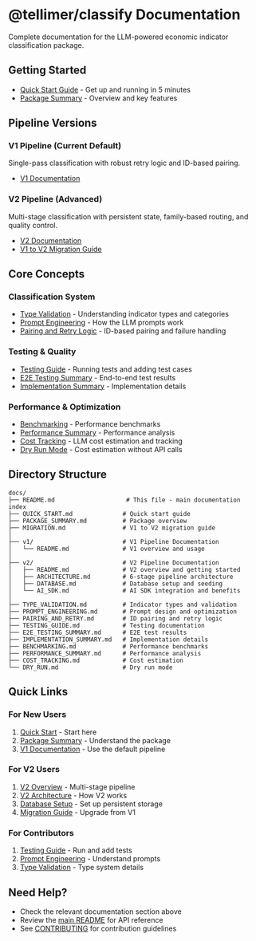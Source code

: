 # @tellimer/classify Documentation

Complete documentation for the LLM-powered economic indicator classification
package.

## Getting Started

- [Quick Start Guide](./QUICK_START.md) - Get up and running in 5 minutes
- [Package Summary](./PACKAGE_SUMMARY.md) - Overview and key features

## Pipeline Versions

### V1 Pipeline (Current Default)

Single-pass classification with robust retry logic and ID-based pairing.

- [V1 Documentation](./v1/README.md)

### V2 Pipeline (Advanced)

Multi-stage classification with persistent state, family-based routing, and
quality control.

- [V2 Documentation](./v2/README.md)
- [V1 to V2 Migration Guide](./MIGRATION.md)

## Core Concepts

### Classification System

- [Type Validation](./TYPE_VALIDATION.md) - Understanding indicator types and
  categories
- [Prompt Engineering](./PROMPT_ENGINEERING.md) - How the LLM prompts work
- [Pairing and Retry Logic](./PAIRING_AND_RETRY.md) - ID-based pairing and
  failure handling

### Testing & Quality

- [Testing Guide](./TESTING_GUIDE.md) - Running tests and adding test cases
- [E2E Testing Summary](./E2E_TESTING_SUMMARY.md) - End-to-end test results
- [Implementation Summary](./IMPLEMENTATION_SUMMARY.md) - Implementation details

### Performance & Optimization

- [Benchmarking](./BENCHMARKING.md) - Performance benchmarks
- [Performance Summary](./PERFORMANCE_SUMMARY.md) - Performance analysis
- [Cost Tracking](./COST_TRACKING.md) - LLM cost estimation and tracking
- [Dry Run Mode](./DRY_RUN.md) - Cost estimation without API calls

## Directory Structure

```
docs/
├── README.md                    # This file - main documentation index
├── QUICK_START.md              # Quick start guide
├── PACKAGE_SUMMARY.md          # Package overview
├── MIGRATION.md                # V1 to V2 migration guide
│
├── v1/                         # V1 Pipeline Documentation
│   └── README.md               # V1 overview and usage
│
├── v2/                         # V2 Pipeline Documentation
│   ├── README.md               # V2 overview and getting started
│   ├── ARCHITECTURE.md         # 6-stage pipeline architecture
│   ├── DATABASE.md             # Database setup and seeding
│   └── AI_SDK.md               # AI SDK integration and benefits
│
├── TYPE_VALIDATION.md          # Indicator types and validation
├── PROMPT_ENGINEERING.md       # Prompt design and optimization
├── PAIRING_AND_RETRY.md        # ID pairing and retry logic
├── TESTING_GUIDE.md            # Testing documentation
├── E2E_TESTING_SUMMARY.md      # E2E test results
├── IMPLEMENTATION_SUMMARY.md   # Implementation details
├── BENCHMARKING.md             # Performance benchmarks
├── PERFORMANCE_SUMMARY.md      # Performance analysis
├── COST_TRACKING.md            # Cost estimation
└── DRY_RUN.md                  # Dry run mode
```

## Quick Links

### For New Users

1. [Quick Start](./QUICK_START.md) - Start here
2. [Package Summary](./PACKAGE_SUMMARY.md) - Understand the package
3. [V1 Documentation](./v1/README.md) - Use the default pipeline

### For V2 Users

1. [V2 Overview](./v2/README.md) - Multi-stage pipeline
2. [V2 Architecture](./v2/ARCHITECTURE.md) - How V2 works
3. [Database Setup](./v2/DATABASE.md) - Set up persistent storage
4. [Migration Guide](./MIGRATION.md) - Upgrade from V1

### For Contributors

1. [Testing Guide](./TESTING_GUIDE.md) - Run and add tests
2. [Prompt Engineering](./PROMPT_ENGINEERING.md) - Understand prompts
3. [Type Validation](./TYPE_VALIDATION.md) - Type system details

## Need Help?

- Check the relevant documentation section above
- Review the [main README](../README.md) for API reference
- See [CONTRIBUTING](../CONTRIBUTING.md) for contribution guidelines
